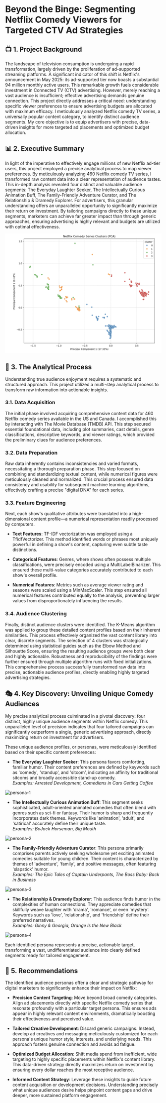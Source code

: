 # Beyond the Binge: Segmenting Netflix Comedy Viewers for Targeted CTV Ad Strategies

## 📺 1. Project Background

The landscape of television consumption is undergoing a rapid transformation, largely driven by the proliferation of ad-supported streaming platforms. A significant indicator of this shift is Netflix's announcement in May 2025: its ad-supported tier now boasts a substantial 94 million monthly active users. This remarkable growth fuels considerable investment in Connected TV (CTV) advertising. However, merely reaching a vast audience is insufficient; effective advertising demands genuine connection. This project directly addresses a critical need: understanding specific viewer preferences to ensure advertising budgets are allocated with maximum efficacy. I meticulously analyzed Netflix comedy TV series, a universally popular content category, to identify distinct audience segments. My core objective is to equip advertisers with precise, data-driven insights for more targeted ad placements and optimized budget allocation.

## 📊 2. Executive Summary

In light of the imperative to effectively engage millions of new Netflix ad-tier users, this project employed a precise analytical process to map viewer preferences. By meticulously analyzing 460 Netflix comedy TV series, I transformed raw content data into a clear representation of audience tastes. This in-depth analysis revealed four distinct and valuable audience segments: The Everyday Laughter Seeker, The Intellectually Curious Animation Buff, The Family-Friendly Adventure Curator, and The Relationship & Dramedy Explorer. For advertisers, this granular understanding offers an unparalleled opportunity to significantly maximize their return on investment. By tailoring campaigns directly to these unique segments, marketers can achieve far greater impact than through generic approaches, ensuring advertising is highly relevant and budgets are utilized with optimal effectiveness.

![PCA](pca.png)

## 🧠 3. The Analytical Process

Understanding true audience enjoyment requires a systematic and structured approach. This project utilized a multi-step analytical process to transform raw information into actionable insights.

### 3.1. Data Acquisition

The initial phase involved acquiring comprehensive content data for 460 Netflix comedy series available in the US and Canada. I accomplished this by interacting with The Movie Database (TMDB) API. This step secured essential foundational data, including plot summaries, cast details, genre classifications, descriptive keywords, and viewer ratings, which provided the preliminary clues for audience preferences.

### 3.2. Data Preparation

Raw data inherently contains inconsistencies and varied formats, necessitating a thorough preparation phase. This step focused on combining and standardizing textual content, while numerical figures were meticulously cleaned and normalized. This crucial process ensured data consistency and usability for subsequent machine learning algorithms, effectively crafting a precise "digital DNA" for each series.

### 3.3. Feature Engineering

Next, each show's qualitative attributes were translated into a high-dimensional content profile—a numerical representation readily processed by computers.

- **Text Features**: TF-IDF vectorization was employed using a TfidfVectorizer. This method identified words or phrases most uniquely powerful in defining a show's content, capturing even subtle taste distinctions.

- **Categorical Features**: Genres, where shows often possess multiple classifications, were precisely encoded using a MultiLabelBinarizer. This ensured these multi-value categories accurately contributed to each show's overall profile.

- **Numerical Features**: Metrics such as average viewer rating and seasons were scaled using a MinMaxScaler. This step ensured all numerical features contributed equally to the analysis, preventing larger values from disproportionately influencing the results.

### 3.4. Audience Clustering

Finally, distinct audience clusters were identified. The K-Means algorithm was applied to group these detailed content profiles based on their inherent similarities. This process effectively organized the vast content library into clear, discrete segments. The selection of 4 clusters was strategically determined using statistical guides such as the Elbow Method and Silhouette Score, ensuring the resulting audience groups were both clear and highly actionable. Robustness and reproducibility of the findings were further ensured through multiple algorithm runs with fixed initializations. This comprehensive process successfully transformed raw data into precise, actionable audience profiles, directly enabling highly targeted advertising strategies.

## 🎭 4. Key Discovery: Unveiling Unique Comedy Audiences

My precise analytical process culminated in a pivotal discovery: four distinct, highly unique audience segments within Netflix comedy. This unparalleled level of precision indicates that four tailored campaigns can significantly outperform a single, generic advertising approach, directly maximizing return on investment for advertisers.

These unique audience profiles, or personas, were meticulously identified based on their specific content preferences:

- **The Everyday Laughter Seeker**: This persona favors comforting, familiar humor. Their content preferences are defined by keywords such as 'comedy', 'standup', and 'sitcom', indicating an affinity for traditional sitcoms and broadly accessible stand-up comedy.  
  *Examples: Arrested Development, Comedians in Cars Getting Coffee*

![persona-1](persona-1.png)

- **The Intellectually Curious Animation Buff**: This segment seeks sophisticated, adult-oriented animated comedies that often blend with genres such as sci-fi or fantasy. Their humor is sharp and frequently incorporates dark themes. Keywords like 'animation', 'adult', and 'satirical' accurately define their unique taste.  
  *Examples: BoJack Horseman, Big Mouth*

![persona-2](persona-2.png)

- **The Family-Friendly Adventure Curator**: This persona primarily comprises parents actively seeking wholesome yet exciting animated comedies suitable for young children. Their content is characterized by themes of 'adventure', 'family', and positive messages, often featuring 'slapstick' humor.  
  *Examples: The Epic Tales of Captain Underpants, The Boss Baby: Back in Business*

![persona-3](persona-3.png)

- **The Relationship & Dramedy Explorer**: This audience finds humor in the complexities of human connections. They appreciate comedies that skillfully weave laughter with 'drama', 'romance', or even 'mystery'. Keywords such as 'love', 'relationship', and 'friendship' define their preferred narratives.  
  *Examples: Ginny & Georgia, Orange Is the New Black*

![persona-4](persona-4.png)

Each identified persona represents a precise, actionable target, transforming a vast, undifferentiated audience into clearly defined segments ready for tailored engagement.

## 🎯 5. Recommendations

The identified audience personas offer a clear and strategic pathway for digital marketers to significantly enhance their impact on Netflix:

- **Precision Content Targeting**: Move beyond broad comedy categories. Align ad placements directly with specific Netflix comedy series that resonate profoundly with a particular target persona. This ensures ads appear in highly relevant content environments, dramatically boosting their effectiveness and perceived value.

- **Tailored Creative Development**: Discard generic campaigns. Instead, develop ad creatives and messaging meticulously customized for each persona's unique humor style, interests, and underlying needs. This approach fosters genuine connection and avoids ad fatigue.

- **Optimized Budget Allocation**: Shift media spend from inefficient, wide targeting to highly specific placements within Netflix's content library. This data-driven strategy directly maximizes return on investment by ensuring every dollar reaches the most receptive audience.

- **Informed Content Strategy**: Leverage these insights to guide future content acquisition or development decisions. Understanding precisely what unique audiences desire helps pinpoint content gaps and drive deeper, more sustained platform engagement.
